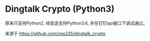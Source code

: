 # Dingtalk Crypto (Python3)

原来只支持Python2, 经改造支持Python3.6, 并在钉钉api接口下调试通过。

来源于 https://github.com/zgs225/dingtalk_crypto
